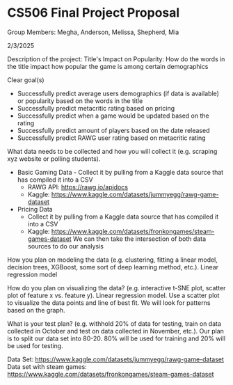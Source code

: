 # CS506 Final Project Proposal
Group Members: Megha, Anderson, Melissa, Shepherd, Mia

2/3/2025

Description of the project:
  Title's Impact on Popularity: How do the words in the title impact how popular the game is among certain demographics 
  
Clear goal(s) 
  - Successfully predict average users demographics (if data is available) or popularity based on the words in the title 
  - Successfully predict metacritic rating based on pricing
  - Successfully predict when a game would be updated based on the rating
  - Successfully predict amount of players based on the date released
  - Successfully predict RAWG user rating based on metacritic rating
    
What data needs to be collected and how you will collect it (e.g. scraping xyz website or polling students).
  - Basic Gaming Data
    	- Collect it by pulling from a Kaggle data source that has compiled it into a CSV
      - RAWG API: https://rawg.io/apidocs 
      - Kaggle: https://www.kaggle.com/datasets/jummyegg/rawg-game-dataset 
  - Pricing Data
      - Collect it by pulling from a Kaggle data source that has compiled it into a CSV
      - Kaggle: https://www.kaggle.com/datasets/fronkongames/steam-games-dataset 
  We can then take the intersection of both data sources to do our analysis

How you plan on modeling the data (e.g. clustering, fitting a linear model, decision trees, XGBoost, some sort of deep learning method, etc.).
  Linear regression model
  
How do you plan on visualizing the data? (e.g. interactive t-SNE plot, scatter plot of feature x vs. feature y). 
  Linear regression model. Use a scatter plot to visualize the data points and line of best fit. We will look for patterns based on the graph.
  
What is your test plan? (e.g. withhold 20% of data for testing, train on data collected in October and test on data collected in November, etc.).
  Our plan is to split our data set into 80-20. 80% will be used for training and 20% will be used for testing.

Data Set: https://www.kaggle.com/datasets/jummyegg/rawg-game-dataset 
Data set with steam games: https://www.kaggle.com/datasets/fronkongames/steam-games-dataset


